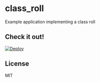 # class_roll

Example application implementing a class roll

## Check it out!

[![Deploy](https://www.herokucdn.com/deploy/button.png)](https://heroku.com/deploy?template=https://github.com/mazurka/example-class-roll)

## License

MIT
